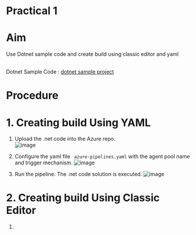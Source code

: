 # Practical 1 
# Aim
Use Dotnet sample code and create build using classic editor and yaml
 
 <br>Dotnet Sample Code : [dotnet sample project](https://github.com/ArjunRAj77/AzureDevops-Training/blob/main/Code%20samples/dotnetsimpleproject-master.zip)
  
# Procedure

# 1. Creating build Using YAML
 1. Upload the .net code into the Azure repo. 
     <br>![image](https://user-images.githubusercontent.com/23217592/156424065-45ac33f9-02b1-4bdf-ae4d-89e62772c9f1.png)
 
 2. Configure the yaml file ``` azure-pipelines.yaml``` with the agent pool name and trigger mechanism.
     ![image](https://user-images.githubusercontent.com/23217592/156424305-73df8688-404c-4732-9499-bdbe36d392e0.png)

 4. Run the pipeline. The .net code solution is executed. 
    ![image](https://user-images.githubusercontent.com/23217592/156424223-ffe7f3d9-0edf-44ac-85f0-6d7874c395cd.png)

# 2. Creating build Using Classic Editor
  1. 
